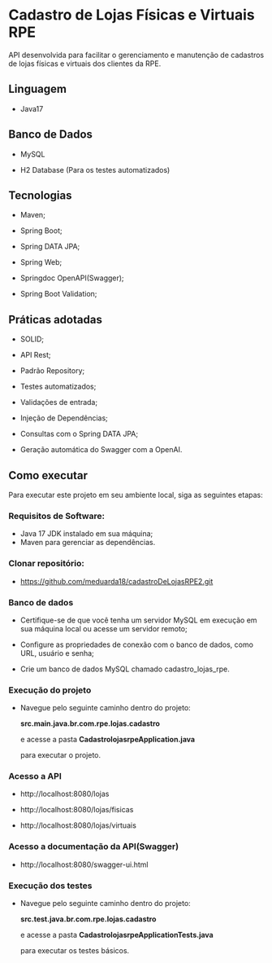 # Cadastro de Lojas Físicas e Virtuais RPE

API desenvolvida para facilitar o gerenciamento e manutenção de cadastros de lojas físicas e virtuais dos clientes da RPE.

## Linguagem 

* Java17

## Banco de Dados

* MySQL

* H2 Database (Para os testes automatizados)

## Tecnologias 

* Maven;

* Spring Boot;

* Spring DATA JPA;

* Spring Web;

* Springdoc OpenAPI(Swagger);

* Spring Boot Validation;

## Práticas adotadas

* SOLID;

* API Rest;

* Padrão Repository;

* Testes automatizados;

* Validações de entrada;

* Injeção de Dependências;

* Consultas com o Spring DATA JPA;

* Geração automática do Swagger com a OpenAI.

## Como executar

Para executar este projeto em seu ambiente local, siga as seguintes etapas:

### Requisitos de Software:

* Java 17 JDK instalado em sua máquina;
* Maven para gerenciar as dependências.

### Clonar repositório:

* https://github.com/meduarda18/cadastroDeLojasRPE2.git

### Banco de dados

* Certifique-se de que você tenha um servidor MySQL em execução em sua máquina local ou acesse um servidor remoto;

* Configure as propriedades de conexão com o banco de dados, como URL, usuário e senha;

* Crie um banco de dados MySQL chamado cadastro_lojas_rpe.

### Execução do projeto

* Navegue pelo seguinte caminho dentro do projeto:

  **src.main.java.br.com.rpe.lojas.cadastro**
 
  e acesse a pasta **CadastrolojasrpeApplication.java** 
 
  para executar o projeto.

### Acesso a API

* http://localhost:8080/lojas

* http://localhost:8080/lojas/fisicas

* http://localhost:8080/lojas/virtuais

### Acesso a documentação da API(Swagger)

* http://localhost:8080/swagger-ui.html

### Execução dos testes

* Navegue pelo seguinte caminho dentro do projeto:

  **src.test.java.br.com.rpe.lojas.cadastro**

  e acesse a pasta **CadastrolojasrpeApplicationTests.java**
  
  para executar os testes básicos.